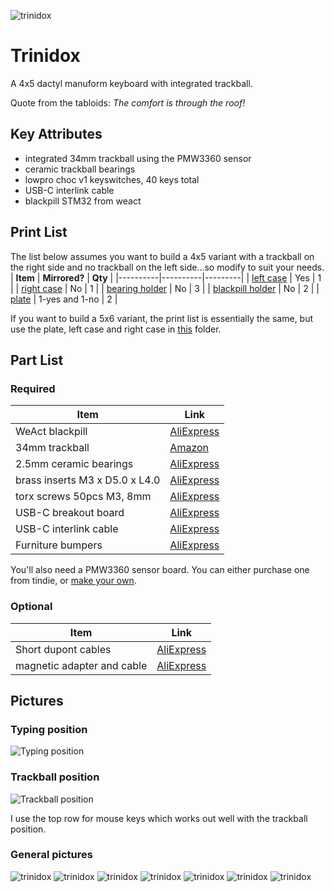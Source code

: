 ![trinidox](https://raw.githubusercontent.com/jsallan/trinidox/main/images/20230209_172441_cropped.jpg) 
# Trinidox
A 4x5 dactyl manuform keyboard with integrated trackball.

Quote from the tabloids: *The comfort is through the roof!*

## Key Attributes
- integrated 34mm trackball using the PMW3360 sensor
- ceramic trackball bearings
- lowpro choc v1 keyswitches, 40 keys total
- USB-C interlink cable
- blackpill STM32 from weact

## Print List
The list below assumes you want to build a 4x5 variant with a trackball on the right side and no trackball on the left side...so modify to suit your needs.
| **Item** | **Mirrored?** | **Qty** |
|----------|----------|---------|
| [left case](https://github.com/jsallan/trinidox/blob/main/stl/trinidox.stl) | Yes | 1 |
| [right case](https://github.com/jsallan/trinidox/blob/main/stl/trinidox_with_tball.stl) | No | 1 |
| [bearing holder](https://github.com/jsallan/trinidox/blob/main/stl/tball_bearing_holder%20v14.stl) | No | 3 |
| [blackpill holder](https://github.com/jsallan/trinidox/blob/main/stl/blackpill_tray.stl) | No | 2 |
| [plate](https://github.com/jsallan/trinidox/blob/main/stl/plate.stl) | 1-yes and 1-no  | 2 |

If you want to build a 5x6 variant, the print list is essentially the same, but use the plate, left case and right case in [this](https://github.com/jsallan/trinidox/blob/main/stl/5x6) folder.

## Part List
### Required
| **Item** | **Link** |
|----------|----------|
| WeAct blackpill | [AliExpress](https://www.aliexpress.com/item/1005001456186625.html) |
| 34mm trackball | [Amazon](https://www.amazon.ca/Perixx-PERIPRO-303-1-34-Inches-Trackball/dp/B08DD7ZDTG?ref_=ast_sto_dp&th=1&psc=1) |
| 2.5mm ceramic bearings | [AliExpress](https://www.aliexpress.com/item/4000829130283.html) |
| brass inserts M3 x D5.0 x L4.0 | [AliExpress](https://www.aliexpress.com/item/1005002526998853.html) |
| torx screws 50pcs M3, 8mm | [AliExpress](https://www.aliexpress.com/item/1005002369233576.html) |
| USB-C breakout board | [AliExpress](https://www.aliexpress.com/item/1005003245060475.html) | 
| USB-C interlink cable | [AliExpress](https://www.aliexpress.com/item/1005002811739151.html) |
| Furniture bumpers | [AliExpress](https://www.aliexpress.com/item/1005003044229837.html) |

You'll also need a PMW3360 sensor board. You can either purchase one from tindie, or [make your own](https://github.com/Ariamelon/Ogen).  

### Optional
| **Item** | **Link** |
|-----|------|
| Short dupont cables | [AliExpress](https://www.aliexpress.com/item/4000203371860.html) |
| magnetic adapter and cable | [AliExpress](https://www.aliexpress.com/item/1005002356514892.html) |


## Pictures
### Typing position
![Typing position](https://raw.githubusercontent.com/jsallan/trinidox/main/images/20230217_222821.jpg) 

### Trackball position
![Trackball position](https://raw.githubusercontent.com/jsallan/trinidox/main/images/20230217_222818.jpg) 

I use the top row for mouse keys which works out well with the trackball position.

### General pictures
![trinidox](https://raw.githubusercontent.com/jsallan/trinidox/main/images/20230209_172441.jpg) 
![trinidox](https://raw.githubusercontent.com/jsallan/trinidox/main/images/20230209_172456.jpg) 
![trinidox](https://raw.githubusercontent.com/jsallan/trinidox/main/images/20230209_172510.jpg) 
![trinidox](https://raw.githubusercontent.com/jsallan/trinidox/main/images/20230217_222926.jpg)
![trinidox](https://raw.githubusercontent.com/jsallan/trinidox/main/images/20230217_222947.jpg)
![trinidox](https://raw.githubusercontent.com/jsallan/trinidox/main/images/20230217_223034.jpg)
![trinidox](https://raw.githubusercontent.com/jsallan/trinidox/main/images/20230216_213750.jpg)
